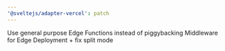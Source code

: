 ```yaml
---
'@sveltejs/adapter-vercel': patch
---
```


Use general purpose Edge Functions instead of piggybacking Middleware for Edge Deployment + fix split mode
